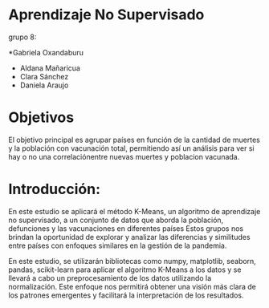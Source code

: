 
# Aprendizaje No Supervisado
grupo 8:


*Gabriela Oxandaburu
* Aldana Mañaricua
* Clara Sánchez
* Daniela Araujo

# Objetivos

El objetivo principal es agrupar países en función de la cantidad de muertes y la población con vacunación total, permitiendo así un análisis para ver si hay o no una correlaciónentre nuevas muertes y poblacion vacunada. 

# Introducción:
En este estudio se aplicará el método K-Means, un algoritmo de aprendizaje no supervisado, a un conjunto de datos que aborda la población, defunciones y las vacunaciones en diferentes países
 Estos grupos nos brindan la oportunidad de explorar y analizar las diferencias y similitudes entre países con enfoques similares en la gestión de la pandemia. 

En este estudio, se utilizarán bibliotecas como numpy, matplotlib, seaborn, pandas, scikit-learn para aplicar el algoritmo K-Means a los datos y se llevará a cabo un preprocesamiento de los datos utilizando la normalización. Este enfoque nos permitirá obtener una visión más clara de los patrones emergentes y facilitará la interpretación de los resultados.
